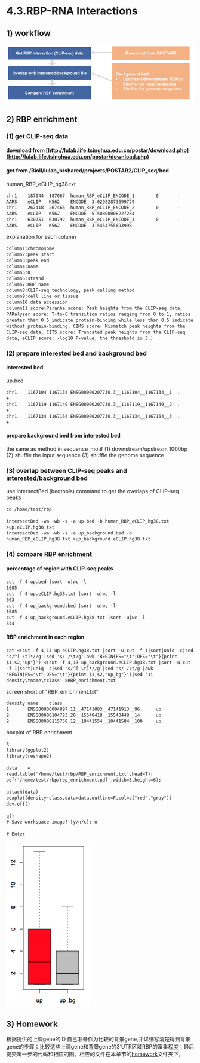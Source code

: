 # 4.3.RBP-RNA Interactions

## 1\) workflow

![](../../.gitbook/assets/rbp.pipeline.png)

## 2\) RBP enrichment

### \(1\) get CLIP-seq data

#### download from [http://lulab.life.tsinghua.edu.cn/postar/download.php](http://lulab.life.tsinghua.edu.cn/postar/download.php)

#### get from /BioII/lulab\_b/shared/projects/POSTAR2/CLIP\_seq/bed

human\_RBP\_eCLIP\_hg38.txt

```text
chr1    187044  187087  human_RBP_eCLIP_ENCODE_1        0       -       AARS    eCLIP   K562    ENCODE  3.02982873699729
chr1    267418  267466  human_RBP_eCLIP_ENCODE_2        0       -       AARS    eCLIP   K562    ENCODE  5.50800008227284
chr1    630751  630792  human_RBP_eCLIP_ENCODE_3        0       -       AARS    eCLIP   K562    ENCODE  3.5454755693998
```

explanation for each column

```text
column1:chromosome
column2:peak start 
column3:peak end
column4:name
column5:0
column6:strand
column7:RBP name
column8:CLIP-seq technology, peak calling method
column9:cell line or tissue
column10:data accession
column11:score(Piranha score: Peak heights from the CLIP-seq data; PARalyzer score: T-to-C transition ratios ranging from 0 to 1, ratios greater than 0.5 indicate protein-binding while less than 0.5 indicate without protein-binding; CIMS score: Mismatch peak heights from the CLIP-seq data; CITS score: Truncated peak heights from the CLIP-seq data; eCLIP score: -log10 P-value, the threshold is 3.)
```

### \(2\) prepare interested bed and background bed

#### interested bed

up.bed

```text
chr1    1167104 1167134 ENSG00000207730.3__1167104__1167134__1  .       +
chr1    1167119 1167149 ENSG00000207730.3__1167119__1167149__2  .       +
chr1    1167134 1167164 ENSG00000207730.3__1167134__1167164__3  .       +
```

#### prepare background bed from interested bed

the same as method in sequence\_motif \(1\) downstream/upstream 1000bp \(2\) shuffle the input sequence \(3\) shuffle the genome sequence

### \(3\) overlap between CLIP-seq peaks and interested/background bed

use intersectBed \(bedtools\) command to get the overlaps of CLIP-seq peaks

```text
cd /home/test/rbp

intersectBed -wa -wb -s -a up.bed -b human_RBP_eCLIP_hg38.txt >up.eCLIP.hg38.txt
intersectBed -wa -wb -s -a up_background.bed -b human_RBP_eCLIP_hg38.txt >up_background.eCLIP.hg38.txt
```

### \(4\) compare RBP enrichment

#### percentage of region with CLIP-seq peaks

```text
cut -f 4 up.bed |sort -u|wc -l
1685
cut -f 4 up.eCLIP.hg38.txt |sort -u|wc -l
663
cut -f 4 up_background.bed |sort -u|wc -l
1685
cut -f 4 up_background.eCLIP.hg38.txt |sort -u|wc -l
544
```

#### RBP enrichment in each region

```text
cat <(cut -f 4,13 up.eCLIP.hg38.txt |sort -u|cut -f 1|sort|uniq -c|sed 's/^[ \t]*//g'|sed 's/ /\t/g'|awk 'BEGIN{FS="\t";OFS="\t"}{print $1,$2,"up"}') <(cut -f 4,13 up_background.eCLIP.hg38.txt |sort -u|cut -f 1|sort|uniq -c|sed 's/^[ \t]*//g'|sed 's/ /\t/g'|awk 'BEGIN{FS="\t";OFS="\t"}{print $1,$2,"up_bg"}')|sed '1i density\tname\tclass' >RBP_enrichment.txt
```

screen short of "RBP\_enrichment.txt"

```text
density name    class
1       ENSG00000004897.11__47141883__47141913__96      up
2       ENSG00000104723.20__15540418__15540448__14      up
2       ENSG00000115758.12__10441554__10441584__100     up
```

boxplot of RBP enrichment

```
R
library(ggplot2)
library(reshape2)

data    =       read.table('/home/test/rbp/RBP_enrichment.txt',head=T);
pdf('/home/test/rbp/rbp_enrichment.pdf',width=3,height=6);

attach(data)
boxplot(density~class,data=data,outline=F,col=c("red","gray"))
dev.off()

q()
# Save workspace image? [y/n/c]: n

# Enter
```

![](../../.gitbook/assets/rbp_enrichment.png)

## 3\) Homework

根据提供的上调gene的ID,自己准备作为比较的背景gene,并详细写清楚得到背景gene的步骤；比较这些上调gene和背景gene的3‘UTR区域RBP的富集程度；最后提交每一步的代码和相应的图。相应的文件在本章节的[homework](https://github.com/lulab/teaching_book/tree/master/files/PART_III/4.network/RBP_interaction/RBP_interaction.homework)文件夹下。

